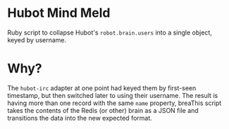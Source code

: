 # Hubot Mind Meld

Ruby script to collapse Hubot's `robot.brain.users` into a single object, keyed by username.

# Why?

The `hubot-irc` adapter at one point had keyed them by first-seen timestamp, but then switched later to using their username. The result is having more than one record with the same `name` property, breaThis script takes the contents of the Redis (or other) brain as a JSON file and transitions the data into the new expected format.
